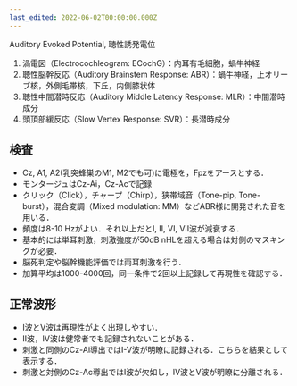 ```yaml
---
last_edited: 2022-06-02T00:00:00.000Z
---
```





Auditory Evoked Potential, 聴性誘発電位

1. 渦電図（Electrocochleogram: ECochG）：内耳有毛細胞，蝸牛神経
2. 聴性脳幹反応（Auditory Brainstem Response: ABR）：蝸牛神経，上オリーブ核，外側毛帯核，下丘，内側膝状体
3. 聴性中間潜時反応（Auditory Middle Latency Response: MLR）：中間潜時成分
4. 頭頂部緩反応（Slow Vertex Response: SVR）：長潜時成分

  

## 検査

- Cz, A1, A2(乳突蜂巣のM1, M2でも可)に電極を，Fpzをアースとする．
- モンタージュはCz-Ai，Cz-Acで記録
- クリック（Click），チャープ（Chirp），狭帯域音（Tone-pip, Tone-burst），混合変調（Mixed modulation: MM）などABR様に開発された音を用いる．
- 頻度は8-10 Hzがよい．それ以上だとI, II, VI, VII波が減衰する．
- 基本的には単耳刺激，刺激強度が50dB nHLを超える場合は対側のマスキングが必要．
- 脳死判定や脳幹機能評価では両耳刺激を行う．
- 加算平均は1000-4000回，同一条件で2回以上記録して再現性を確認する．

  

## 正常波形

- I波とV波は再現性がよく出現しやすい．
- II波，IV波は健常者でも記録されないことがある．
- 刺激と同側のCz-Ai導出ではI-V波が明瞭に記録される．こちらを結果として表示する．
- 刺激と対側のCz-Ac導出ではI波が欠如し，IV波とV波が明瞭に分離される．
